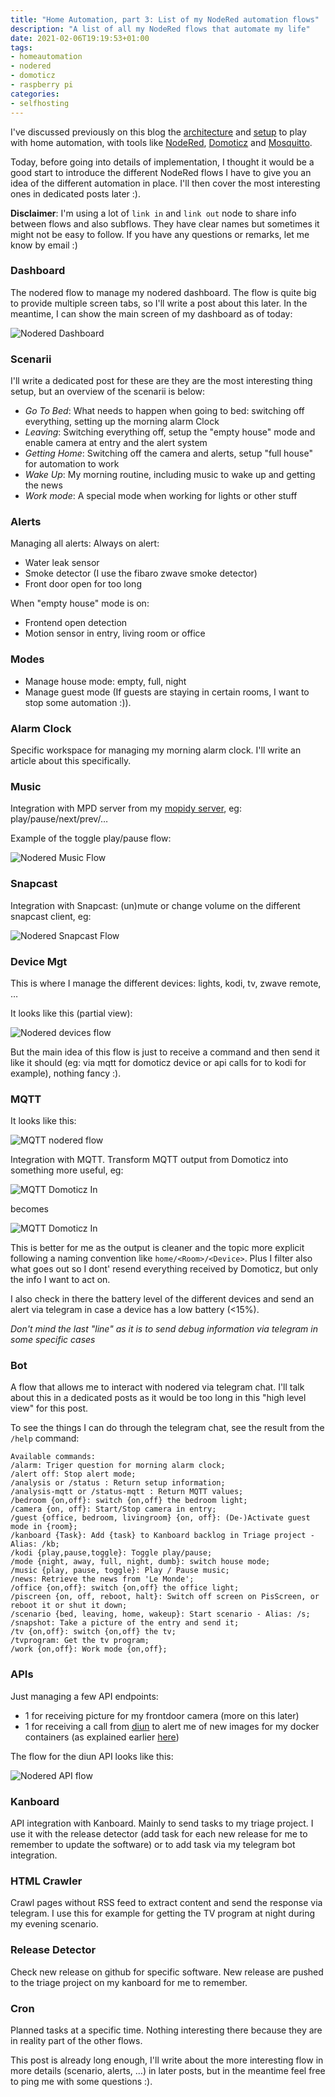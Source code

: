 ```yaml
---
title: "Home Automation, part 3: List of my NodeRed automation flows"
description: "A list of all my NodeRed flows that automate my life"
date: 2021-02-06T19:19:53+01:00
tags:
- homeautomation
- nodered
- domoticz
- raspberry pi
categories:
- selfhosting
---
```


I've discussed previously on this blog the [architecture](/2020/04/12/home-automation-part-1-context-and-architecture/) and [setup](/2020/04/14/home-automation-part-2-nodered-mosquitto-and-domoticz-on-my-docker-swarm-cluster/) to play with home automation, with tools like [NodeRed](https://nodered.org/), [Domoticz](https://www.domoticz.com/) and [Mosquitto](https://mosquitto.org/).

Today, before going into details of implementation, I thought it would be a good start to introduce the different NodeRed flows I have to give you an idea of the different automation in place. I'll then cover the most interesting ones in dedicated posts later :).

**Disclaimer**: I'm using a lot of `link in` and `link out` node to share info between flows and also subflows. They have clear names but sometimes it might not be easy to follow. If you have any questions or remarks, let me know by email :)

### Dashboard

The nodered flow to manage my nodered dashboard. The flow is quite big to provide multiple screen tabs, so I'll write a post about this later. In the meantime, I can show the main screen of my dashboard as of today:

![Nodered Dashboard](/images/posts/2021/02/nodered-dashboard.png)

### Scenarii

I'll write a dedicated post for these are they are the most interesting thing setup, but an overview of the scenarii is below:

- *Go To Bed*: What needs to happen when going to bed: switching off everything, setting up the morning alarm Clock
- *Leaving*: Switching everything off, setup the "empty house" mode and enable camera at entry and the alert system
- *Getting Home*: Switching off the camera and alerts, setup "full house" for automation to work
- *Wake Up*: My morning routine, including music to wake up and getting the news
- *Work mode*: A special mode when working for lights or other stuff


### Alerts

Managing all alerts:
Always on alert:
- Water leak sensor
- Smoke detector (I use the fibaro zwave smoke detector)
- Front door open for too long

When "empty house" mode is on:
- Frontend open detection
- Motion sensor in entry, living room or office


### Modes

- Manage house mode: empty, full, night
- Manage guest mode (If guests are staying in certain rooms, I want to stop some automation :)).

### Alarm Clock

Specific workspace for managing my morning alarm clock. I'll write an article about this specifically.

### Music

Integration with MPD server from my [mopidy server](), eg: play/pause/next/prev/…

Example of the toggle play/pause flow:

![Nodered Music Flow](/images/posts/2021/02/nodered-music-example.png)

### Snapcast

Integration with Snapcast: (un)mute or change volume on the different snapcast client, eg:

![Nodered Snapcast Flow](/images/posts/2021/02/nodered-snapcast-example.png)

### Device Mgt

This is where I manage the different devices: lights, kodi, tv, zwave remote, …

It looks like this (partial view):

![Nodered devices flow](/images/posts/2021/02/nodered-devices-example.png)

But the main idea of this flow is just to receive a command and then send it like it should (eg: via mqtt for domoticz device or api calls for to kodi for example), nothing fancy :).

### MQTT

It looks like this:

![MQTT nodered flow](/images/posts/2021/02/nodered-mqtt-flow.png)


Integration with MQTT. Transform MQTT output from Domoticz into something more useful, eg:

![MQTT Domoticz In](/images/posts/2021/02/nodered-mqtt-domoticz-in.png)

becomes

![MQTT Domoticz In](/images/posts/2021/02/nodered-mqtt-domoticz-out.png)

This is better for me as the output is cleaner and the topic more explicit following a naming convention like `home/<Room>/<Device>`. Plus I filter also what goes out so I dont' resend everything received by Domoticz, but only the info I want to act on.

I also check in there the battery level of the different devices and send an alert via telegram in case a device has a low battery (<15%).

*Don't mind the last "line" as it is to send debug information via telegram in some specific cases*

### Bot

A flow that allows me to interact with nodered via telegram chat. I'll talk about this in a dedicated posts as it would be too long in this "high level view" for this post.

To see the things I can do through the telegram chat, see the result from the `/help` command:

```
Available commands:
/alarm: Triger question for morning alarm clock;
/alert off: Stop alert mode;
/analysis or /status : Return setup information;
/analysis-mqtt or /status-mqtt : Return MQTT values;
/bedroom {on,off}: switch {on,off} the bedroom light;
/camera {on, off}: Start/Stop camera in entry;
/guest {office, bedroom, livingroom} {on, off}: (De-)Activate guest mode in {room};
/kanboard {Task}: Add {task} to Kanboard backlog in Triage project - Alias: /kb;
/kodi {play,pause,toggle}: Toggle play/pause;
/mode {night, away, full, night, dumb}: switch house mode;
/music {play, pause, toggle}: Play / Pause music;
/news: Retrieve the news from 'Le Monde';
/office {on,off}: switch {on,off} the office light;
/piscreen {on, off, reboot, halt}: Switch off screen on PisScreen, or reboot it or shut it down;
/scenario {bed, leaving, home, wakeup}: Start scenario - Alias: /s;
/snapshot: Take a picture of the entry and send it;
/tv {on,off}: switch {on,off} the tv;
/tvprogram: Get the tv program;
/work {on,off}: Work mode {on,off};
```

### APIs

Just managing a few API endpoints:
- 1 for receiving picture for my frontdoor camera (more on this later)
- 1 for receiving a call from [diun]() to alert me of new images for my docker containers (as explained earlier [here](/2020/05/05/receive-alerts-when-new-images-are-available-for-your-docker-swarm-cluster-with-diun/))

The flow for the diun API looks like this:

![Nodered API flow](/images/posts/2021/02/nodered-api-example.png)


### Kanboard

API integration with Kanboard. Mainly to send tasks to my triage project. I use it with the release detector (add task for each new release for me to remember to update the software) or to add task via my telegram bot integration.

### HTML Crawler

Crawl pages without RSS feed to extract content and send the response via telegram. I use this for example for getting the TV program at night during my evening scenario.

### Release Detector

Check new release on github for specific software. New release are pushed to the triage project on my kanboard for me to remember.

### Cron

Planned tasks at a specific time. Nothing interesting there because they are in reality part of the other flows.


This post is already long enough, I'll write about the more interesting flow in more details (scenario, alerts, …) in later posts, but in the meantime feel free to ping me with some questions :).
